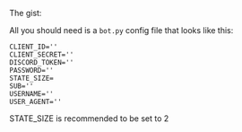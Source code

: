 The gist:

All you should need is a `bot.py` config file that looks like this:

```
CLIENT_ID=''
CLIENT_SECRET=''
DISCORD_TOKEN=''
PASSWORD=''
STATE_SIZE=
SUB=''
USERNAME=''
USER_AGENT=''
```

STATE_SIZE is recommended to be set to 2